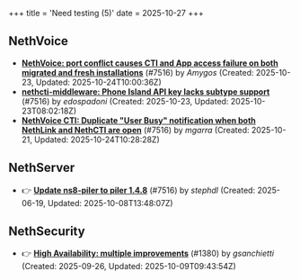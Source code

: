 +++
title = 'Need testing (5)'
date = 2025-10-27
+++

## NethVoice
- **[NethVoice: port conflict causes CTI and App access failure on both migrated and fresh installations](https://github.com/NethServer/dev/issues/7695)** (#7516) by *Amygos* (Created: 2025-10-23, Updated: 2025-10-24T10:00:36Z)
- **[nethcti-middleware: Phone Island API key lacks subtype support](https://github.com/NethServer/dev/issues/7694)** (#7516) by *edospadoni* (Created: 2025-10-23, Updated: 2025-10-23T08:02:18Z)
- **[NethVoice CTI: Duplicate "User Busy" notification when both NethLink and NethCTI are open](https://github.com/NethServer/dev/issues/7686)** (#7516) by *mgarra* (Created: 2025-10-21, Updated: 2025-10-24T10:28:28Z)

## NethServer
- :point_right: **[Update ns8-piler to piler 1.4.8](https://github.com/NethServer/dev/issues/7516)** (#7516) by *stephdl* (Created: 2025-06-19, Updated: 2025-10-08T13:48:07Z)

## NethSecurity
- :point_right: **[High Availability: multiple improvements](https://github.com/NethServer/nethsecurity/issues/1380)** (#1380) by *gsanchietti* (Created: 2025-09-26, Updated: 2025-10-09T09:43:54Z)

